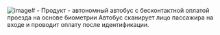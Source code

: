 ![image](https://github.com/user-attachments/assets/a9ed372a-a1fa-486d-8511-f23937d3a2d5)# -
Продукт - автономный автобус с бесконтактной оплатой проезда на основе биометрии Автобус сканирует лицо пассажира на входе и проводит оплату после идентификации.
